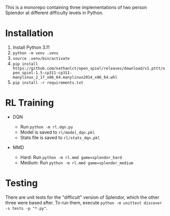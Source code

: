 This is a monorepo containing three implementations of two person Splendor at different difficulty levels in Python. 

# Installation
1. Install Python 3.11
2. `python -m venv .venv`
3. `source .venv/bin/activate`
4. `pip install https://github.com/nathanlct/open_spiel/releases/download/v1.pttt/open_spiel-1.5-cp311-cp311-manylinux_2_17_x86_64.manylinux2014_x86_64.whl`
5. `pip install -r requirements.txt`


# RL Training
* DQN
    - Run `python -m rl.dqn.py`
    - Model is saved to `rl/model_dqn.pkl`
    - Stats file is saved to `rl/stats_dqn.pkl`

* MMD
    - Hard: Run `python -m rl.mmd game=splendor_hard`
    - Medium: Run `python -m rl.mmd game=splendor_medium`

# Testing
There are unit tests for the "difficult" version of Splendor, which the other three were based after. To run them,
execute `python -m unittest discover -s tests -p "*.py"`. 
